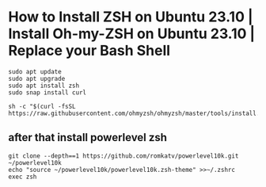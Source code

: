 # How to Install ZSH on Ubuntu 23.10 | Install Oh-my-ZSH on Ubuntu 23.10 | Replace your Bash Shell
 
    sudo apt update
    sudo apt upgrade
    sudo apt install zsh
    sudo snap install curl

    sh -c "$(curl -fsSL https://raw.githubusercontent.com/ohmyzsh/ohmyzsh/master/tools/install.sh)"

## after that install powerlevel zsh

    git clone --depth==1 https://github.com/romkatv/powerlevel10k.git ~/powerlevel10k
    echo "source ~/powerlevel10k/powerlevel10k.zsh-theme" >>~/.zshrc
    exec zsh
